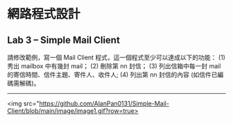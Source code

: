 # 網路程式設計
## Lab 3 – Simple Mail Client

請修改範例，寫一個 Mail Client 程式，這一個程式至少可以達成以下的功能：
(1)   秀出 mailbox 中有幾封 mail；
(2)   刪除第 nn 封信；
(3)   列出信箱中每一封 mail 的寄信時間、信件主題、寄件人、收件人;
(4)   列出第 nn 封信的內容 (如信件已編碼需解碼)。


--------


<img src="https://github.com/AlanPan0131/Simple-Mail-Client/blob/main/image/image1.gif?row=true>